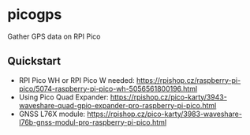 # picogps
Gather GPS data on RPI Pico

## Quickstart

* RPI Pico WH or RPI Pico W needed: https://rpishop.cz/raspberry-pi-pico/5074-raspberry-pi-pico-wh-5056561800196.html
* Using Pico Quad Expander: https://rpishop.cz/pico-karty/3943-waveshare-quad-gpio-expander-pro-raspberry-pi-pico.html
* GNSS L76X module: https://rpishop.cz/pico-karty/3983-waveshare-l76b-gnss-modul-pro-raspberry-pi-pico.html
